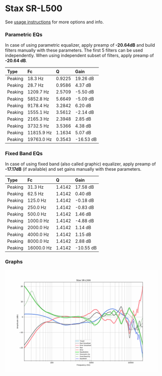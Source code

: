 # Stax SR-L500
See [usage instructions](https://github.com/jaakkopasanen/AutoEq#usage) for more options and info.

### Parametric EQs
In case of using parametric equalizer, apply preamp of **-20.64dB** and build filters manually
with these parameters. The first 5 filters can be used independently.
When using independent subset of filters, apply preamp of **-20.64 dB**.

| Type    | Fc         |      Q | Gain      |
|:--------|:-----------|:-------|:----------|
| Peaking | 18.3 Hz    | 0.9225 | 19.26 dB  |
| Peaking | 28.7 Hz    | 0.9586 | 4.37 dB   |
| Peaking | 1209.7 Hz  | 2.5709 | -5.50 dB  |
| Peaking | 5852.8 Hz  | 5.6649 | -5.09 dB  |
| Peaking | 9178.4 Hz  | 3.2842 | 6.20 dB   |
| Peaking | 1555.1 Hz  | 3.5612 | -2.14 dB  |
| Peaking | 2165.3 Hz  | 2.3948 | 2.85 dB   |
| Peaking | 3732.5 Hz  | 3.5366 | 4.38 dB   |
| Peaking | 11815.9 Hz | 1.1634 | 5.07 dB   |
| Peaking | 19763.0 Hz | 0.3543 | -16.53 dB |

### Fixed Band EQs
In case of using fixed band (also called graphic) equalizer, apply preamp of **-17.17dB**
(if available) and set gains manually with these parameters.

| Type    | Fc         |      Q | Gain      |
|:--------|:-----------|:-------|:----------|
| Peaking | 31.3 Hz    | 1.4142 | 17.58 dB  |
| Peaking | 62.5 Hz    | 1.4142 | 0.40 dB   |
| Peaking | 125.0 Hz   | 1.4142 | -0.18 dB  |
| Peaking | 250.0 Hz   | 1.4142 | -0.83 dB  |
| Peaking | 500.0 Hz   | 1.4142 | 1.46 dB   |
| Peaking | 1000.0 Hz  | 1.4142 | -4.88 dB  |
| Peaking | 2000.0 Hz  | 1.4142 | 1.14 dB   |
| Peaking | 4000.0 Hz  | 1.4142 | 1.15 dB   |
| Peaking | 8000.0 Hz  | 1.4142 | 2.88 dB   |
| Peaking | 16000.0 Hz | 1.4142 | -10.55 dB |

### Graphs
![](./Stax%20SR-L500.png)